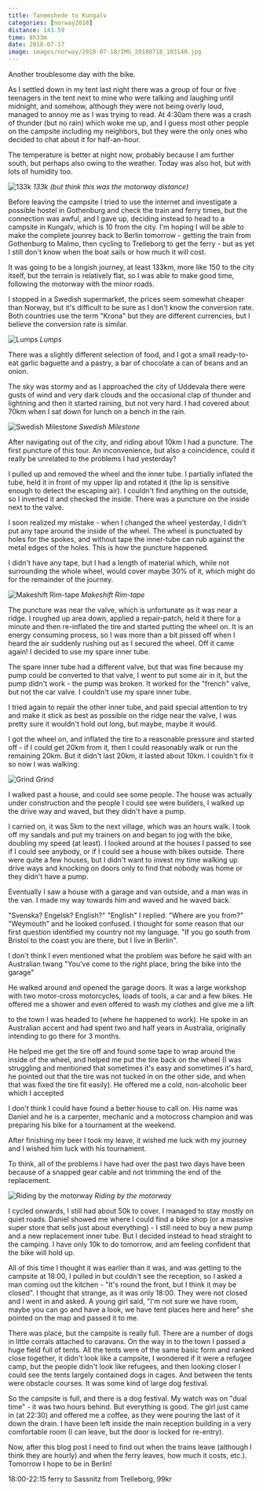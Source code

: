 ```yaml
---
title: Tanemshede to Kungalv
categories: [norway2018]
distance: 143.59
time: 8h33m
date: 2018-07-17
image: images/norway/2018-07-18/IMG_20180718_103140.jpg
---
```



Another troublesome day with the bike.

As I settled down in my tent last night there was a group of four or five
teenagers in the tent next to mine who were talking and laughing until
midnight, and somehow, although they were not being overly loud, managed to
annoy me as I was trying to read. At 4:30am there was a crash of thunder (but
no rain) which woke me up, and I guess most other people on the campsite
including my neighbors, but they were the only ones who decided to chat about
it for half-an-hour.

The temperature is better at night now, probably because I am further south,
but perhaps also owing to the weather. Today was also hot, but with lots of
humidity too.

![133k](/images/norway/2018-07-18/IMG_20180718_090719.jpg)
*133k (but think this was the motorway distance)*

Before leaving the campsite I tried to use the internet and investigate a
possible hostel in Gothenburg and check the train and ferry times, but the
connection was awful, and I gave up, deciding instead to head to a campsite in
Kungalv, which is 10 from the city. I'm hoping I will be able to make the
complete jounrey back to Berlin tomorrow - getting the train from Gothenburg
to Malmo, then cycling to Trelleborg to get the ferry - but as yet I still
don't know when the boat sails or how much it will cost.

It was going to be a longish journey, at least 133km, more like 150 to the
city itself, but the terrain is relatively flat, so I was able to make good
time, following the motorway with the minor roads.

I stopped in a Swedish supermarket, the prices seem somewhat cheaper than
Norway, but it's difficult to be sure as I don't know the conversion rate.
Both countries use the term "Krona" but they are different currencies, but I
believe the conversion rate is similar.

![Lumps](/images/norway/2018-07-18/IMG_20180718_103140.jpg)
*Lumps*

There was a slightly different selection of food, and I got a small
ready-to-eat garlic baguette and a pastry, a bar of chocolate a can of
beans and an onion.

The sky was stormy and as I approached the city of Uddevala there were gusts
of wind and very dark clouds and the occasional clap of thunder and lightning
and then it started raining, but not very hard. I had covered about 70km when
I sat down for lunch on a bench in the rain.

![Swedish Milestone](/images/norway/2018-07-18/IMG_20180718_093401.jpg)
*Swedish Milestone*

After navigating out of the city, and riding about 10km I had a puncture. The
first puncture of this tour. An inconvenience, but also a coincidence, could
it really be unrelated to the problems I had yesterday?

I pulled up and removed the wheel and the inner tube. I partially inflated the
tube, held it in front of my upper lip and rotated it (the lip is sensitive
enough to detect the escaping air). I couldn't find anything on the outside,
so I inverted it and checked the inside. There was a puncture on the inside
next to the valve.

I soon realized my mistake - when I changed the wheel yesterday, I didn't put
any tape around the inside of the wheel. The wheel is punctuated by holes for
the spokes, and without tape the inner-tube can rub against the metal edges of
the holes. This is how the puncture happened.

I didn't have any tape, but I had a length of material which, while not
surrounding the whole wheel, would cover maybe 30% of it, which might do for
the remainder of the journey.

![Makeshift Rim-tape](/images/norway/2018-07-18/IMG_20180718_160258.jpg)
*Makeshift Rim-tape*

The puncture was near the valve, which is unfortunate as it was near a ridge.
I roughed up  area down, applied a repair-patch, held it there for a minute
and then re-inflated the tire and started putting the wheel on. It is an
energy consuming process, so I was more than a bit pissed off when I heard the
air suddenly rushing out as I secured the wheel. Off it came again! I decided
to use my spare inner tube.

The spare inner tube had a different valve, but that was fine because my pump
could be converted to that valve, I went to put some air in it, but the pump
didn't work - the pump was broken. It worked for the "french" valve, but not
the car valve. I couldn't use my spare inner tube.

I tried again to repair the other inner tube, and paid special attention to
try and make it stick as best as possible on the ridge near the valve, I was
pretty sure it wouldn't hold out long, but maybe, maybe it would.

I got the wheel on, and inflated the tire to a reasonable pressure and started
off - if I could get 20km from it, then I could reasonably walk or run the
remaining 20km. But it didn't last 20km, it lasted about 10km. I couldn't fix
it so now I was walking.

![Grind](/images/norway/2018-07-18/IMG_20180718_100546.jpg)
*Grind*

I walked past a house, and could see some people. The house was actually under
construction and the people I could see were builders, I walked up the drive
way and waved, but they didn't have a pump.

I carried on, it was 5km to the next village, which was an hours walk. I took
off my sandals and put my trainers on and began to jog with the bike, doubling
my speed (at least). I looked around at the houses I passed to see if I could
see anybody, or if I could see a house with bikes outside. There were quite a
few houses, but I didn't want to invest my time walking up drive ways and
knocking on doors only to find that nobody was home or they didn't have a
pump.

Eventually I saw a house with a garage and van outside, and a man was in the
van. I made my way towards him and waved and he waved back.

"Svenska? Engelsk? English?" "English" I replied. "Where are you from?"
"Weymouth" and he looked confused. I thought for some reason that our first
question identified my country not my language. "If you go south from Bristol
to the coast you are there, but I live in Berlin".

I don't think I even mentioned what the problem was before he said with an
Australian twang "You've come to the right place, bring the bike into the
garage"

He walked around and opened the garage doors. It was a large workshop with two
motor-cross motorcycles, loads of tools, a car and a few bikes.
He offered me a shower and even offered to wash my clothes and give me a lift

to the town I was headed to (where he happened to work). He spoke in an
Australian accent and had spent two and half years in Australia, originally
intending to go there for 3 months.

He helped me get the tire off and found some tape to wrap around the inside of
the wheel, and helped me put the tire back on the wheel (I was struggling and
mentioned that sometimes it's easy and sometimes it's hard, he pointed out
that the tire was not tucked in on the other side, and when that was fixed the
tire fit easily). He offered me a cold, non-alcoholic beer which I accepted

I don't think I could have found a better house to call on. His name was
Daniel and he is a carpenter, mechanic and a motocross champion and was
preparing his bike for a tournament at the weekend.

After finishing my beer I took my leave, it wished me luck with my journey and
I wished him luck with his tournament.

To think, all of the problems I have had over the past two days have been
because of a snapped gear cable and not trimming the end of the replacement.

![Riding by the motorway](/images/norway/2018-07-18/IMG_20180718_120845.jpg)
*Riding by the motorway*

I cycled onwards, I still had about 50k to cover. I managed to stay mostly on
quiet roads. Daniel showed me where I could find a bike shop (or a massive
super store that sells just about everything) - I still need to buy a new pump
and a new replacement inner tube. But I decided instead to head straight to
the camping. I have only 10k to do tomorrow, and am feeling confident that the
bike will hold up.

All of this time I thought it was earlier than it was, and was getting to the
campsite at 18:00, I pulled in but couldn't see the reception, so I asked a
man coming out the kitchen - "It's round the front, but I think it may be
closed". I thought that strange, as it was only 18:00. They were not closed
and I went in and asked. A young girl said, "I'm not sure we have room, maybe
you can go and have a look, we have tent places here and here" she pointed on
the map and passed it to me.

There was place, but the campsite is really full. There are a number of dogs
in little corrals attached to caravans. On the way in to the town I passed a
huge field full of tents. All the tents were of the same basic form and
ranked close together, it didn't look like a campsite, I wondered if it were a
refugee camp, but the people didn't look like refugees, and then looking
closer I could see the tents largely contained dogs in cages. And between the
tents were obstacle courses. It was some kind of large dog festival.

So the campsite is full, and there is a dog festival. My watch was on "dual
time" - it was two hours behind. But everything is good. The girl just came in
(at 22:30) and offered me a coffee, as they were pouring the last of it down
the drain. I have been left inside the main reception building in a very
comfortable room (I can leave, but the door is locked for re-entry).

Now, after this blog post I need to find out when the trains leave (although I
think they are hourly) and when the ferry leaves, how much it costs, etc.).
Tomorrow I hope to be in Berlin!

18:00-22:15 ferry to Sassnitz from Trelleborg, 99kr

